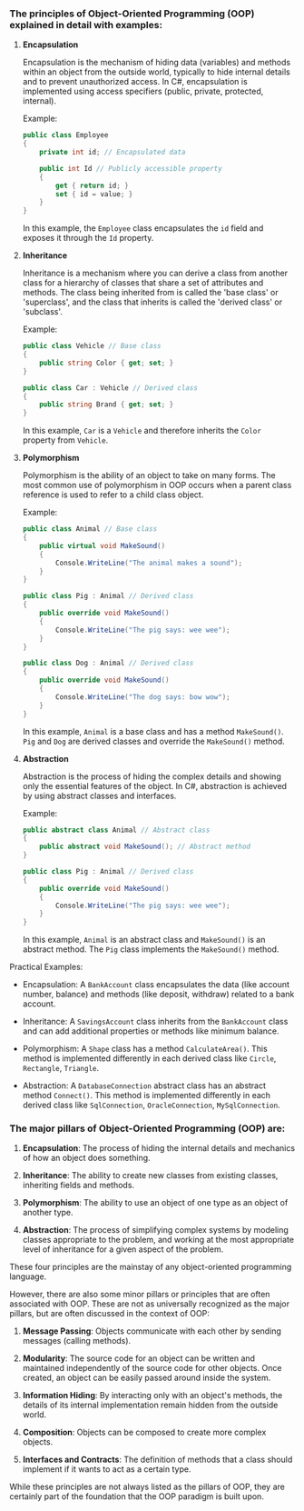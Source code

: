 ### The principles of Object-Oriented Programming (OOP) explained in detail with examples:

1. **Encapsulation**

    Encapsulation is the mechanism of hiding data (variables) and methods within an object from the outside world, typically to hide internal details and to prevent unauthorized access. In C#, encapsulation is implemented using access specifiers (public, private, protected, internal).

    Example:
    ```csharp
    public class Employee
    {
        private int id; // Encapsulated data

        public int Id // Publicly accessible property
        {
            get { return id; }
            set { id = value; }
        }
    }
    ```

    In this example, the `Employee` class encapsulates the `id` field and exposes it through the `Id` property.

2. **Inheritance**

    Inheritance is a mechanism where you can derive a class from another class for a hierarchy of classes that share a set of attributes and methods. The class being inherited from is called the 'base class' or 'superclass', and the class that inherits is called the 'derived class' or 'subclass'.

    Example:
    ```csharp
    public class Vehicle // Base class
    {
        public string Color { get; set; }
    }

    public class Car : Vehicle // Derived class
    {
        public string Brand { get; set; }
    }
    ```

    In this example, `Car` is a `Vehicle` and therefore inherits the `Color` property from `Vehicle`.

3. **Polymorphism**

    Polymorphism is the ability of an object to take on many forms. The most common use of polymorphism in OOP occurs when a parent class reference is used to refer to a child class object.

    Example:
    ```csharp
    public class Animal // Base class
    {
        public virtual void MakeSound()
        {
            Console.WriteLine("The animal makes a sound");
        }
    }

    public class Pig : Animal // Derived class
    {
        public override void MakeSound()
        {
            Console.WriteLine("The pig says: wee wee");
        }
    }

    public class Dog : Animal // Derived class
    {
        public override void MakeSound()
        {
            Console.WriteLine("The dog says: bow wow");
        }
    }
    ```

    In this example, `Animal` is a base class and has a method `MakeSound()`. `Pig` and `Dog` are derived classes and override the `MakeSound()` method.

4. **Abstraction**

    Abstraction is the process of hiding the complex details and showing only the essential features of the object. In C#, abstraction is achieved by using abstract classes and interfaces.

    Example:
    ```csharp
    public abstract class Animal // Abstract class
    {
        public abstract void MakeSound(); // Abstract method
    }

    public class Pig : Animal // Derived class
    {
        public override void MakeSound()
        {
            Console.WriteLine("The pig says: wee wee");
        }
    }
    ```

    In this example, `Animal` is an abstract class and `MakeSound()` is an abstract method. The `Pig` class implements the `MakeSound()` method.

Practical Examples:

- Encapsulation: A `BankAccount` class encapsulates the data (like account number, balance) and methods (like deposit, withdraw) related to a bank account.

- Inheritance: A `SavingsAccount` class inherits from the `BankAccount` class and can add additional properties or methods like minimum balance.

- Polymorphism: A `Shape` class has a method `CalculateArea()`. This method is implemented differently in each derived class like `Circle`, `Rectangle`, `Triangle`.

- Abstraction: A `DatabaseConnection` abstract class has an abstract method `Connect()`. This method is implemented differently in each derived class like `SqlConnection`, `OracleConnection`, `MySqlConnection`.

### The major pillars of Object-Oriented Programming (OOP) are:

1. **Encapsulation**: The process of hiding the internal details and mechanics of how an object does something.

2. **Inheritance**: The ability to create new classes from existing classes, inheriting fields and methods.

3. **Polymorphism**: The ability to use an object of one type as an object of another type.

4. **Abstraction**: The process of simplifying complex systems by modeling classes appropriate to the problem, and working at the most appropriate level of inheritance for a given aspect of the problem.

These four principles are the mainstay of any object-oriented programming language.

However, there are also some minor pillars or principles that are often associated with OOP. These are not as universally recognized as the major pillars, but are often discussed in the context of OOP:

1. **Message Passing**: Objects communicate with each other by sending messages (calling methods).

2. **Modularity**: The source code for an object can be written and maintained independently of the source code for other objects. Once created, an object can be easily passed around inside the system.

3. **Information Hiding**: By interacting only with an object's methods, the details of its internal implementation remain hidden from the outside world.

4. **Composition**: Objects can be composed to create more complex objects.

5. **Interfaces and Contracts**: The definition of methods that a class should implement if it wants to act as a certain type.

While these principles are not always listed as the pillars of OOP, they are certainly part of the foundation that the OOP paradigm is built upon.